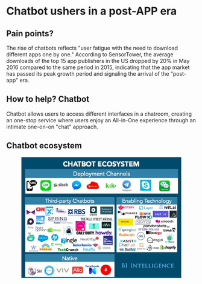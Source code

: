 # Chatbot ushers in a post-APP era

## Pain points?

The rise of chatbots reflects "user fatigue with the need to download different apps one by one." According to SensorTower, the average downloads of the top 15 app publishers in the US dropped by 20% in May 2016 compared to the same period in 2015, indicating that the app market has passed its peak growth period and signaling the arrival of the "post-app" era.

## How to help? Chatbot&#x20;

Chatbot allows users to access different interfaces in a chatroom, creating an one-stop service where users enjoy an All-in-One experience through an intimate one-on-on "chat" approach.&#x20;



## Chatbot ecosystem

<figure><img src=".gitbook/assets/chatbox ecosystem (1).jpg" alt=""><figcaption></figcaption></figure>
